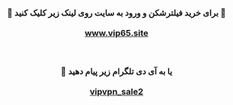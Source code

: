 <center> <h3> <b> 
🔴 برای خرید فیلترشکن و ورود به سایت روی لینک زیر کلیک کنید 🚀
  <br>  <br>
<a href="https://vip65.site/">www.vip65.site</a>


  <br>  <br> 
  🔵 یا به آی دی تلگرام زیر پیام دهید
  <br> <br> 
<a href="https://t.me/vipvpn_sale2">vipvpn_sale2</a>

  
</b>  </h3> </center>

